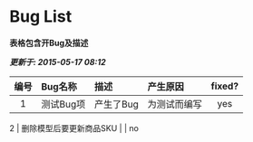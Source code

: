  # Bug List #

**表格包含开Bug及描述**

___更新于: 2015-05-17 08:12___


 编号 | Bug名称 | 描述  | 产生原因 |  fixed?
 :--:| :----- | :---- | :------ | :---:
 1 | 测试Bug项 | 产生了Bug | 为测试而编写 | yes
 
 2 | 删除模型后要更新商品SKU | | no